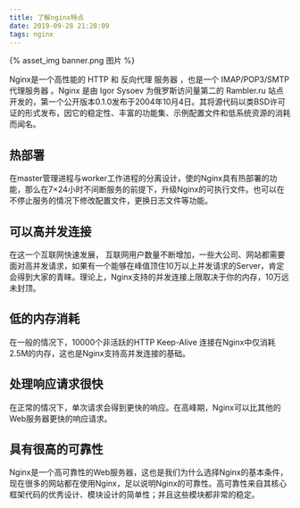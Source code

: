 ```yaml
---
title: 了解nginx特点
date: 2019-09-28 21:28:09
tags: nginx
---
```

{% asset_img banner.png 图片 %}

Nginx是一个高性能的 HTTP 和 反向代理 服务器 ，也是一个 IMAP/POP3/SMTP 代理服务器 。Nginx 是由 Igor Sysoev 为俄罗斯访问量第二的 Rambler.ru 站点开发的，第一个公开版本0.1.0发布于2004年10月4日。其将源代码以类BSD许可证的形式发布，因它的稳定性、丰富的功能集、示例配置文件和低系统资源的消耗而闻名。

<!-- more -->

## 热部署

在master管理进程与worker工作进程的分离设计，使的Nginx具有热部署的功能，那么在7×24小时不间断服务的前提下，升级Nginx的可执行文件。也可以在不停止服务的情况下修改配置文件，更换日志文件等功能。

## 可以高并发连接

在这一个互联网快速发展， 互联网用户数量不断增加，一些大公司、网站都需要面对高并发请求，如果有一个能够在峰值顶住10万以上并发请求的Server，肯定会得到大家的青睐。理论上，Nginx支持的并发连接上限取决于你的内存，10万远未封顶。

## 低的内存消耗

在一般的情况下，10000个非活跃的HTTP Keep-Alive 连接在Nginx中仅消耗2.5M的内存，这也是Nginx支持高并发连接的基础。

## 处理响应请求很快

在正常的情况下，单次请求会得到更快的响应。在高峰期，Nginx可以比其他的Web服务器更快的响应请求。

## 具有很高的可靠性

Nginx是一个高可靠性的Web服务器，这也是我们为什么选择Nginx的基本条件，现在很多的网站都在使用Nginx，足以说明Nginx的可靠性。高可靠性来自其核心框架代码的优秀设计、模块设计的简单性；并且这些模块都非常的稳定。
